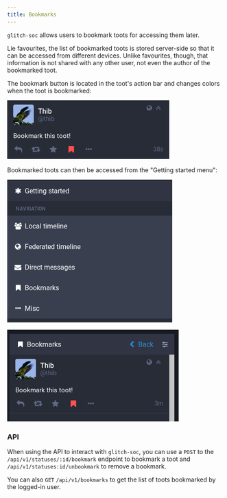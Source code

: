```yaml
---
title: Bookmarks
---
```


`glitch-soc` allows users to bookmark toots for accessing them later.

Lie favourites, the list of bookmarked toots is stored server-side so that it
can be accessed from different devices. Unlike favourites, though, that
information is not shared with any other user, not even the author of the
bookmarked toot.

The bookmark button is located in the toot's action bar and changes colors when the toot is bookmarked:

![Bookmarked toot](bookmarked_toot.png)

Bookmarked toots can then be accessed from the "Getting started menu":

![Getting started menu](getting_started.png)

![Bookmarks column](bookmarks_column.png)

### API

When using the API to interact with `glitch-soc`, you can use a `POST` to the `/api/v1/statuses/:id/bookmark` endpoint to bookmark a toot and `/api/v1/statuses:id/unbookmark` to remove a bookmark.

You can also `GET` `/api/v1/bookmarks` to get the list of toots bookmarked by the logged-in user.

